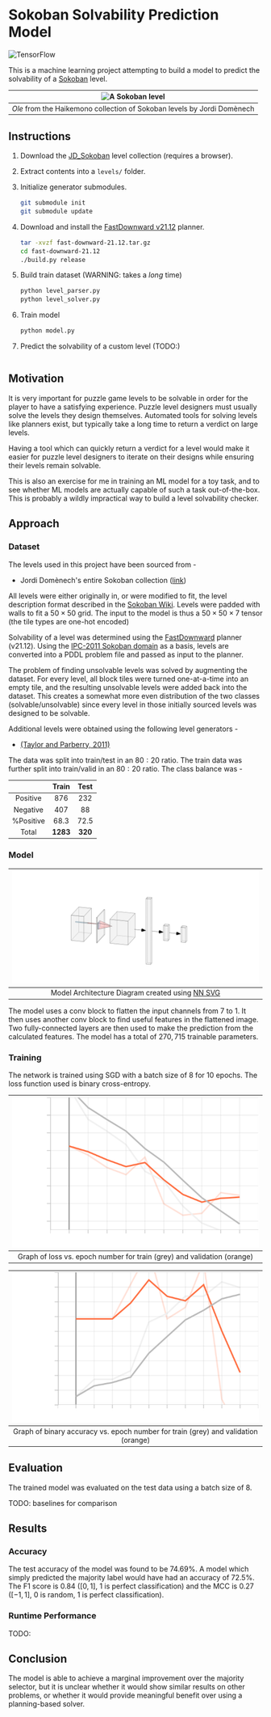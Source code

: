 # Sokoban Solvability Prediction Model

![TensorFlow](https://img.shields.io/badge/TensorFlow-%23FF6F00.svg?style=for-the-badge&logo=TensorFlow&logoColor=white)

This is a machine learning project attempting to build a model to predict the solvability of a
[Sokoban](https://en.wikipedia.org/wiki/Sokoban) level.

| ![A Sokoban level](https://1.bp.blogspot.com/-ChzyoJjO6TU/Uqi1c6N6FHI/AAAAAAAAFFo/qBeHC3ETU5c/s1600/haikemono.png) |
| :----------------------------------------------------------------------------------------------------------------: |
|                      _Ole_ from the Haikemono collection of Sokoban levels by Jordi Domènech                       |

## Instructions

1. Download the [JD_Sokoban](https://u.pcloud.link/publink/show?code=XZ01cWkZ8ovYuCcBLzJlqd3ehOin7BLiAyrX) level collection (requires a browser).
2. Extract contents into a `levels/` folder.
3. Initialize generator submodules.
   ```bash
   git submodule init
   git submodule update
   ```
4. Download and install the [FastDownward v21.12](https://www.fast-downward.org/ObtainingAndRunningFastDownward) planner.
   ```bash
   tar -xvzf fast-downward-21.12.tar.gz
   cd fast-downward-21.12
   ./build.py release
   ```
5. Build train dataset (WARNING: takes a _long_ time)
   ```bash
   python level_parser.py
   python level_solver.py
   ```
6. Train model
   ```bash
   python model.py
   ```
7. Predict the solvability of a custom level (TODO:)

   ```bash

   ```

## Motivation

It is very important for puzzle game levels to be solvable in order for the player to have a
satisfying experience. Puzzle level designers must usually solve the levels they design themselves.
Automated tools for solving levels like planners exist, but typically take a long time to
return a verdict on large levels.

Having a tool which can quickly return a verdict for a level would make it easier for puzzle level
designers to iterate on their designs while ensuring their levels remain solvable.

This is also an exercise for me in training an ML model for a toy task, and to see whether ML models
are actually capable of such a task out-of-the-box. This is probably a wildly impractical way to
build a level solvability checker.

## Approach

### Dataset

The levels used in this project have been sourced from -

- Jordi Domènech's entire Sokoban collection
  ([link](https://sokoban-jd.blogspot.com/p/all-my-sokoban-collections.html))

All levels were either originally in, or were modified to fit, the level description format described
in the [Sokoban Wiki](http://www.sokobano.de/wiki/index.php?title=Level_format). Levels were padded
with walls to fit a $50 \times 50$ grid. The input to the model is thus a $50 \times 50 \times 7$ tensor (the tile types are
one-hot encoded)

Solvability of a level was determined using the [FastDownward](https://www.fast-downward.org/)
planner (v21.12). Using the [IPC-2011 Sokoban
domain](https://github.com/potassco/pddl-instances/blob/master/ipc-2011/domains/sokoban-sequential-satisficing/domain.pddl)
as a basis, levels are converted into a PDDL problem file and passed as input to the planner.

The problem of finding unsolvable levels was solved by augmenting the dataset. For
every level, all block tiles were turned one-at-a-time into an empty tile, and the resulting unsolvable
levels were added back into the dataset. This creates a somewhat more even distribution of the two classes
(solvable/unsolvable) since every level in those initially sourced levels was designed to be solvable.

Additional levels were obtained using the following level generators -

- [(Taylor and Parberry, 2011)](https://github.com/Dagobah0/ProceduralSokoban)

The data was split into train/test in an $80:20$ ratio. The train data was further split into train/valid in an $80:20$ ratio. The class balance was -

|           |  Train   |  Test   |
| :-------: | :------: | :-----: |
| Positive  |   876    |   232   |
| Negative  |   407    |   88    |
| %Positive |   68.3   |  72.5   |
|   Total   | **1283** | **320** |

### Model

|                ![Model Architecture Diagram](/assets/model.svg)                 |
| :-----------------------------------------------------------------------------: |
| Model Architecture Diagram created using [NN SVG](http://alexlenail.me/NN-SVG/) |

The model uses a conv block to flatten the input channels from 7 to 1. It then uses another conv block to find useful features in the flattened image. Two fully-connected layers are then used to make the prediction from the calculated features. The model has a total of $270,715$ trainable parameters.

### Training

The network is trained using SGD with a batch size of 8 for 10 epochs. The loss function used is binary cross-entropy.

|        ![Graph of Loss vs. Epoch number](/assets/epoch_loss.svg)        |
| :---------------------------------------------------------------------: |
| Graph of loss vs. epoch number for train (grey) and validation (orange) |

|  ![Graph of Binary Accuracy vs. Epoch number](/assets/epoch_binary_accuracy.svg)   |
| :--------------------------------------------------------------------------------: |
| Graph of binary accuracy vs. epoch number for train (grey) and validation (orange) |

## Evaluation

The trained model was evaluated on the test data using a batch size of 8.

TODO: baselines for comparison

## Results

### Accuracy

The test accuracy of the model was found to be $74.69\%$. A model which simply predicted the majority label would have had an accuracy of $72.5\%$. The F1 score is $0.84$ ($[0,1]$, $1$ is perfect classification) and the MCC is $0.27$ ($[-1,1]$, $0$ is random, $1$ is perfect classification).

### Runtime Performance

TODO:

## Conclusion

The model is able to achieve a marginal improvement over the majority selector, but it is unclear whether it would show similar results on other problems, or whether it would provide meaningful benefit over using a planning-based solver.
